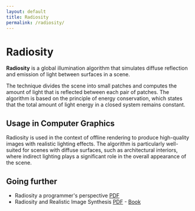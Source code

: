 ```yaml
---
layout: default
title: Radiosity
permalink: /radiosity/
---
```


# Radiosity

**Radiosity** is a global illumination algorithm that simulates diffuse reflection and emission of light between surfaces in a scene.

The technique divides the scene into small patches and computes the amount of light that is reflected between each pair of patches. The algorithm is based on the principle of energy conservation, which states that the total amount of light energy in a closed system remains constant.

## Usage in Computer Graphics

Radiosity is used in the context of offline rendering to produce high-quality images with realistic lighting effects. The algorithm is particularly well-suited for scenes with diffuse surfaces, such as architectural interiors, where indirect lighting plays a significant role in the overall appearance of the scene.

## Going further

- Radiosity a programmer's perspective [PDF](https://www.researchgate.net/profile/Ian-Ashdown/publication/220690300_Radiosity_-_a_programmer%27s_perspective/links/0912f4ff5f5eb42776000000/Radiosity-a-programmers-perspective.pdf)
- Radiosity and Realistic Image Synthesis [PDF](http://twanclik.free.fr/electricity/electronic/pdfdone12/Radiosity%20and%20realistic%20image%20synthesis%20Cohen%20M.F.,%20Wallace%20J.R.%20(AP,%201995)(412s).pdf) - [Book](https://www.amazon.com/Radiosity-Realistic-Image-Synthesis-Michael/dp/0121782700)